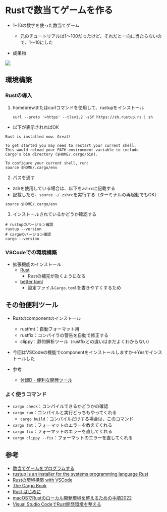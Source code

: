 # Rustで数当てゲームを作る

- 1~10の数字を使った数当てゲーム
  - 元のチュートリアルは1〜100だったけど、それだと一向に当たらないので、1〜10にした

- 成果物

![](./Image/app.gif)

## 環境構築

### Rustの導入

1. homebrewまたはcurlコマンドを使用して、rustupをインストール

   `curl --proto '=https' --tlsv1.2 -sSf https://sh.rustup.rs | sh`

  - 以下が表示されればOK
```shell
Rust is installed now. Great!

To get started you may need to restart your current shell.
This would reload your PATH environment variable to include
Cargo's bin directory ($HOME/.cargo/bin).

To configure your current shell, run:
source $HOME/.cargo/env
```

2. パスを通す

  - zshを使用している場合は、以下を`zshrc`に記載する
  - 記載したら、`source ~/.zshrc`を実行する（ターミナルの再起動でもOK）

```shell
source $HOME/.cargo/env
```

3. インストールされているかどうか確認する

```shell
# rustupのバージョン確認
rustup --version
# cargoのバージョン確認
cargo --version
```

### VSCodeでの環境構築

- 拡張機能のインストール
  - [Rust](https://marketplace.visualstudio.com/items?itemName=rust-lang.rust)
    - Rustの補完が効くようになる
  - [better toml](https://marketplace.visualstudio.com/items?itemName=tamasfe.even-better-toml)
    - 設定ファイル`Cargo.toml`を書きやすくするため

## その他便利ツール

- Rustのcomponentのインストール
  - rustfmt：自動フォーマット用
  - rustfix：コンパイラの警告を自動で修正する
  - clippy：静的解析ツール（rustfixとの違いはまだよくわからない）

- 今回はVSCodeの機能でcomponentをインストールしますか→Yesでインストールした

- 参考
  - [付録D - 便利な開発ツール](https://doc.rust-jp.rs/book-ja/appendix-04-useful-development-tools.html)

### よく使うコマンド

- `cargo check`：コンパイルできるかどうかの確認
- `cargo run`：コンパイルと実行どっちもやってくれる
  - `cargo build`：コンパイルだけする場合は、このコマンド
- `cargo fmt`：フォーマットのエラーを教えてくれる
- `cargo fix`：フォーマットのエラーを直してくれる
- `cargo clippy --fix`：フォーマットのエラーを直してくれる

## 参考

- [数当てゲームをプログラムする](https://doc.rust-jp.rs/book-ja/ch02-00-guessing-game-tutorial.html)
- [rustup is an installer for
the systems programming language Rust](https://rustup.rs/)
- [Rustの環境構築 with VSCode](https://qiita.com/udayan28/items/e59afd39a7ab16911c25#vscode%E3%81%AE%E7%92%B0%E5%A2%83%E6%A7%8B%E7%AF%89)
- [The Cargo Book](https://doc.rust-lang.org/cargo/index.html)
- [Rust はじめに](https://www.rust-lang.org/ja/learn/get-started)
- [macOSでRustのローカル開発環境を整えるための手順2022](https://qiita.com/notakaos/items/9f3ee8a3f3a0caf39f7b)
- [Visual Studio CodeでRust開発環境を整える](https://qiita.com/84zume/items/377033ab6b6aee2a68d7)